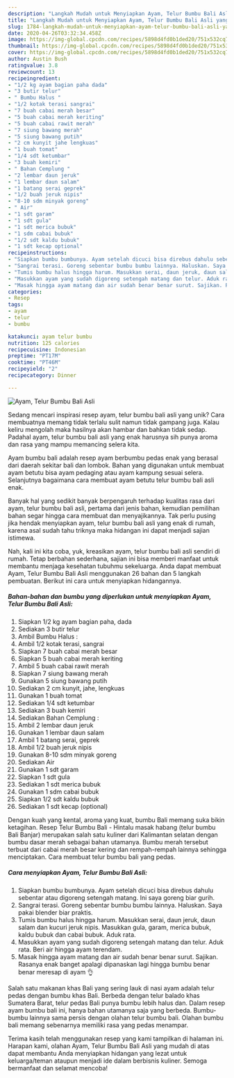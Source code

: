 ```yaml
---
description: "Langkah Mudah untuk Menyiapkan Ayam, Telur Bumbu Bali Asli yang Menggugah Selera"
title: "Langkah Mudah untuk Menyiapkan Ayam, Telur Bumbu Bali Asli yang Menggugah Selera"
slug: 1784-langkah-mudah-untuk-menyiapkan-ayam-telur-bumbu-bali-asli-yang-menggugah-selera
date: 2020-04-26T03:32:34.458Z
image: https://img-global.cpcdn.com/recipes/5898d4fd0b1ded20/751x532cq70/ayam-telur-bumbu-bali-asli-foto-resep-utama.jpg
thumbnail: https://img-global.cpcdn.com/recipes/5898d4fd0b1ded20/751x532cq70/ayam-telur-bumbu-bali-asli-foto-resep-utama.jpg
cover: https://img-global.cpcdn.com/recipes/5898d4fd0b1ded20/751x532cq70/ayam-telur-bumbu-bali-asli-foto-resep-utama.jpg
author: Austin Bush
ratingvalue: 3.8
reviewcount: 13
recipeingredient:
- "1/2 kg ayam bagian paha dada"
- "3 butir telur"
- " Bumbu Halus "
- "1/2 kotak terasi sangrai"
- "7 buah cabai merah besar"
- "5 buah cabai merah keriting"
- "5 buah cabai rawit merah"
- "7 siung bawang merah"
- "5 siung bawang putih"
- "2 cm kunyit jahe lengkuas"
- "1 buah tomat"
- "1/4 sdt ketumbar"
- "3 buah kemiri"
- " Bahan Cemplung "
- "2 lembar daun jeruk"
- "1 lembar daun salam"
- "1 batang serai geprek"
- "1/2 buah jeruk nipis"
- "8-10 sdm minyak goreng"
- " Air"
- "1 sdt garam"
- "1 sdt gula"
- "1 sdt merica bubuk"
- "1 sdm cabai bubuk"
- "1/2 sdt kaldu bubuk"
- "1 sdt kecap optional"
recipeinstructions:
- "Siapkan bumbu bumbunya. Ayam setelah dicuci bisa direbus dahulu sebentar atau digoreng setengah matang. Ini saya goreng biar gurih."
- "Sangrai terasi. Goreng sebentar bumbu bumbu lainnya. Haluskan. Saya pakai blender biar praktis."
- "Tumis bumbu halus hingga harum. Masukkan serai, daun jeruk, daun salam dan kucuri jeruk nipis. Masukkan gula, garam, merica bubuk, kaldu bubuk dan cabai bubuk. Aduk rata."
- "Masukkan ayam yang sudah digoreng setengah matang dan telur. Aduk rata. Beri air hingga ayam terendam."
- "Masak hingga ayam matang dan air sudah benar benar surut. Sajikan. Rasanya enak banget apalagi dipanaskan lagi hingga bumbu benar benar meresap di ayam 👌"
categories:
- Resep
tags:
- ayam
- telur
- bumbu

katakunci: ayam telur bumbu 
nutrition: 125 calories
recipecuisine: Indonesian
preptime: "PT17M"
cooktime: "PT46M"
recipeyield: "2"
recipecategory: Dinner

---
```



![Ayam, Telur Bumbu Bali Asli](https://img-global.cpcdn.com/recipes/5898d4fd0b1ded20/751x532cq70/ayam-telur-bumbu-bali-asli-foto-resep-utama.jpg)

Sedang mencari inspirasi resep ayam, telur bumbu bali asli yang unik? Cara membuatnya memang tidak terlalu sulit namun tidak gampang juga. Kalau keliru mengolah maka hasilnya akan hambar dan bahkan tidak sedap. Padahal ayam, telur bumbu bali asli yang enak harusnya sih punya aroma dan rasa yang mampu memancing selera kita.

Ayam bumbu bali adalah resep ayam berbumbu pedas enak yang berasal dari daerah sekitar bali dan lombok. Bahan yang digunakan untuk membuat ayam betutu bisa ayam pedaging atau ayam kampung sesuai selera. Selanjutnya bagaimana cara membuat ayam betutu telur bumbu bali asli enak.

Banyak hal yang sedikit banyak berpengaruh terhadap kualitas rasa dari ayam, telur bumbu bali asli, pertama dari jenis bahan, kemudian pemilihan bahan segar hingga cara membuat dan menyajikannya. Tak perlu pusing jika hendak menyiapkan ayam, telur bumbu bali asli yang enak di rumah, karena asal sudah tahu triknya maka hidangan ini dapat menjadi sajian istimewa.


Nah, kali ini kita coba, yuk, kreasikan ayam, telur bumbu bali asli sendiri di rumah. Tetap berbahan sederhana, sajian ini bisa memberi manfaat untuk membantu menjaga kesehatan tubuhmu sekeluarga. Anda dapat membuat Ayam, Telur Bumbu Bali Asli menggunakan 26 bahan dan 5 langkah pembuatan. Berikut ini cara untuk menyiapkan hidangannya.

<!--inarticleads1-->

##### Bahan-bahan dan bumbu yang diperlukan untuk menyiapkan Ayam, Telur Bumbu Bali Asli:

1. Siapkan 1/2 kg ayam bagian paha, dada
1. Sediakan 3 butir telur
1. Ambil  Bumbu Halus :
1. Ambil 1/2 kotak terasi, sangrai
1. Siapkan 7 buah cabai merah besar
1. Siapkan 5 buah cabai merah keriting
1. Ambil 5 buah cabai rawit merah
1. Siapkan 7 siung bawang merah
1. Gunakan 5 siung bawang putih
1. Sediakan 2 cm kunyit, jahe, lengkuas
1. Gunakan 1 buah tomat
1. Sediakan 1/4 sdt ketumbar
1. Sediakan 3 buah kemiri
1. Sediakan  Bahan Cemplung :
1. Ambil 2 lembar daun jeruk
1. Gunakan 1 lembar daun salam
1. Ambil 1 batang serai, geprek
1. Ambil 1/2 buah jeruk nipis
1. Gunakan 8-10 sdm minyak goreng
1. Sediakan  Air
1. Gunakan 1 sdt garam
1. Siapkan 1 sdt gula
1. Sediakan 1 sdt merica bubuk
1. Gunakan 1 sdm cabai bubuk
1. Siapkan 1/2 sdt kaldu bubuk
1. Sediakan 1 sdt kecap (optional)


Dengan kuah yang kental, aroma yang kuat, bumbu Bali memang suka bikin ketagihan. Resep Telur Bumbu Bali - Hintalu masak habang (telur bumbu Bali Banjar) merupakan salah satu kuliner dari Kalimantan selatan dengan bumbu dasar merah sebagai bahan utamanya. Bumbu merah tersebut terbuat dari cabai merah besar kering dan rempah-rempah lainnya sehingga menciptakan. Cara membuat telur bumbu bali yang pedas. 

<!--inarticleads2-->

##### Cara menyiapkan Ayam, Telur Bumbu Bali Asli:

1. Siapkan bumbu bumbunya. Ayam setelah dicuci bisa direbus dahulu sebentar atau digoreng setengah matang. Ini saya goreng biar gurih.
1. Sangrai terasi. Goreng sebentar bumbu bumbu lainnya. Haluskan. Saya pakai blender biar praktis.
1. Tumis bumbu halus hingga harum. Masukkan serai, daun jeruk, daun salam dan kucuri jeruk nipis. Masukkan gula, garam, merica bubuk, kaldu bubuk dan cabai bubuk. Aduk rata.
1. Masukkan ayam yang sudah digoreng setengah matang dan telur. Aduk rata. Beri air hingga ayam terendam.
1. Masak hingga ayam matang dan air sudah benar benar surut. Sajikan. Rasanya enak banget apalagi dipanaskan lagi hingga bumbu benar benar meresap di ayam 👌


Salah satu makanan khas Bali yang sering lauk di nasi ayam adalah telur pedas dengan bumbu khas Bali. Berbeda dengan telur balado khas Sumatera Barat, telur pedas Bali punya bumbu lebih halus dan. Dalam resep ayam bumbu bali ini, hanya bahan utamanya saja yang berbeda. Bumbu-bumbu lainnya sama persis dengan olahan telur bumbu bali. Olahan bumbu bali memang sebenarnya memiliki rasa yang pedas menampar. 

Terima kasih telah menggunakan resep yang kami tampilkan di halaman ini. Harapan kami, olahan Ayam, Telur Bumbu Bali Asli yang mudah di atas dapat membantu Anda menyiapkan hidangan yang lezat untuk keluarga/teman ataupun menjadi ide dalam berbisnis kuliner. Semoga bermanfaat dan selamat mencoba!
